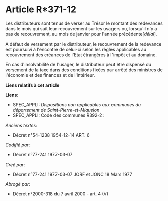 # Article R*371-12

Les distributeurs sont tenus de verser au Trésor le montant des redevances dans le mois qui suit leur recouvrement sur les
usagers ou, lorsqu'il n'y a pas de recouvrement, au mois de janvier pour l'année précédente[*délai*].

A défaut de versement par le distributeur, le recouvrement de la redevance est poursuivi à l'encontre de celui-ci selon les
règles applicables au recouvrement des créances de l'Etat étrangères à l'impôt et au domaine.

En cas d'insolvabilité de l'usager, le distributeur peut être dispensé du versement de la taxe dans des conditions fixées par
arrêté des ministres de l'économie et des finances et de l'intérieur.

**Liens relatifs à cet article**

**Liens**:

  - SPEC_APPLI: *Dispositions non applicables aux communes du département de Saint-Pierre-et-Miquelon*
  - SPEC_APPLI: Code des communes R392-2 :

_Anciens textes_:

  - Décret n°54-1238 1954-12-14 ART. 6

_Codifié par_:

  - Décret n°77-241 1977-03-07

_Créé par_:

  - Décret n°77-241 1977-03-07 JORF et JONC 18 Mars 1977

_Abrogé par_:

  - Décret n°2000-318 du 7 avril 2000 - art. 4 (V)
